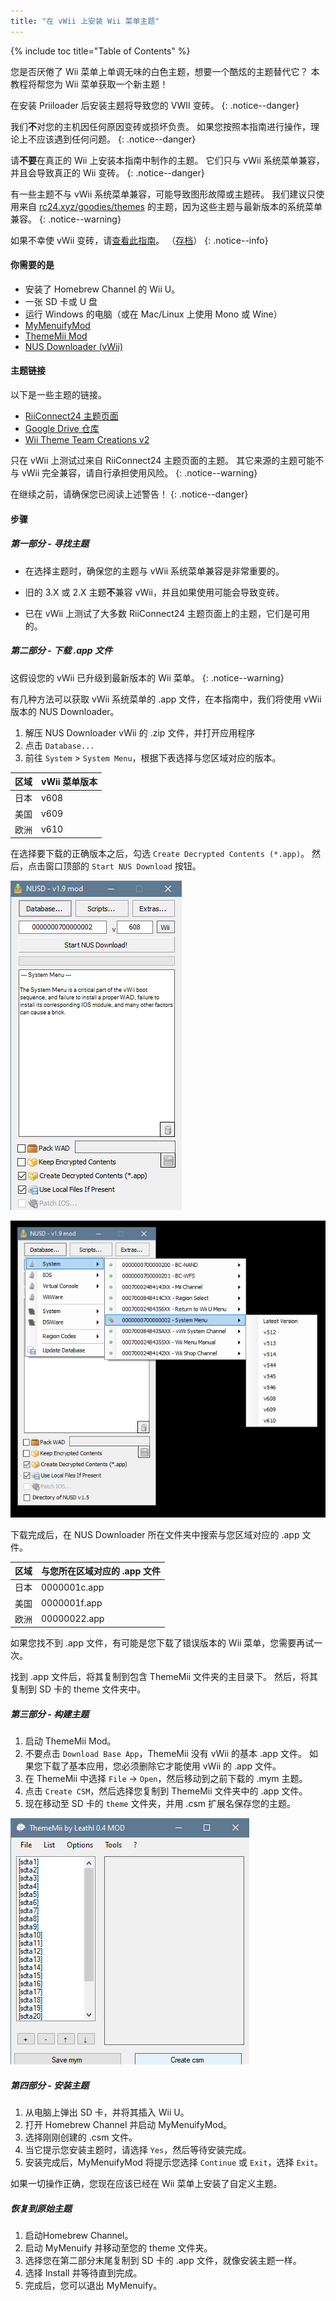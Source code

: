 ```yaml
---
title: "在 vWii 上安装 Wii 菜单主题"
---
```


{% include toc title="Table of Contents" %}

您是否厌倦了 Wii 菜单上单调无味的白色主题，想要一个酷炫的主题替代它？ 本教程将帮您为 Wii 菜单获取一个新主题！

在安装 Priiloader 后安装主题将导致您的 VWII 变砖。
{: .notice--danger}

我们**不**对您的主机因任何原因变砖或损坏负责。 如果您按照本指南进行操作，理论上不应该遇到任何问题。
{: .notice--danger}

请**不要**在真正的 Wii 上安装本指南中制作的主题。 它们只与 vWii 系统菜单兼容，并且会导致真正的 Wii 变砖。
{: .notice--danger}

有一些主题不与 vWii 系统菜单兼容，可能导致图形故障或主题砖。 我们建议只使用来自 [rc24.xyz/goodies/themes](https://rc24.xyz/goodies/themes/) 的主题，因为这些主题与最新版本的系统菜单兼容。
{: .notice--warning}

如果不幸使 vWii 变砖，请[查看此指南](https://gbatemp.net/threads/guide-vwii-unbrick-guide-by-garyodernichts.528329)。 （[存档](https://web.archive.org/web/20200213194233/https://gbatemp.net/threads/guide-vwii-unbrick-guide-by-garyodernichts.528329/)）
{: .notice--info}

#### 你需要的是

* 安装了 Homebrew Channel 的 Wii U。
* 一张 SD 卡或 U 盘
* 运行 Windows 的电脑（或在 Mac/Linux 上使用 Mono 或 Wine）
* [MyMenuifyMod](https://hbb1.oscwii.org/hbb/MyMenuifyMod/MyMenuifyMod.zip)
* [ThemeMii Mod](/assets/files/New_ThemeMii_MOD.zip)
* [NUS Downloader (vWii)](/assets/files/NUSDownloader-vwii.zip)

#### 主题链接

以下是一些主题的链接。

* [RiiConnect24 主题页面](https://rc24.xyz/goodies/themes/)
* [Google Drive 仓库](https://drive.google.com/drive/folders/19tyeVQ--bJ0ZUTNg5yvAGvc3G4-euEpm?usp=sharing)
* [Wii Theme Team Creations v2](https://gbatemp.net/threads/wii-theme-team-creations-v2.336596/)

只在 vWii 上测试过来自 RiiConnect24 主题页面的主题。 其它来源的主题可能不与 vWii 完全兼容，请自行承担使用风险。
{: .notice--warning}

在继续之前，请确保您已阅读上述警告！
{: .notice--danger}

#### 步骤

##### 第一部分 - 寻找主题

* 在选择主题时，确保您的主题与 vWii 系统菜单兼容是非常重要的。

* 旧的 3.X 或 2.X 主题**不**兼容 vWii，并且如果使用可能会导致变砖。

* 已在 vWii 上测试了大多数 RiiConnect24 主题页面上的主题，它们是可用的。

##### 第二部分 - 下载 .app 文件

这假设您的 vWii 已升级到最新版本的 Wii 菜单。
{: .notice--warning}

有几种方法可以获取 vWii 系统菜单的 .app 文件，在本指南中，我们将使用 vWii 版本的 NUS Downloader。

1. 解压 NUS Downloader vWii 的 .zip 文件，并打开应用程序
2. 点击 `Database...`
3. 前往 `System` > `System Menu`，根据下表选择与您区域对应的版本。

| 区域 | vWii 菜单版本 |
| -- | --------- |
| 日本 | v608      |
| 美国 | v609      |
| 欧洲 | v610      |

在选择要下载的正确版本之后，勾选 `Create Decrypted Contents (*.app)`。 然后，点击窗口顶部的 `Start NUS Download` 按钮。

![NUS Downloader 的 database 菜单。](/images/Themes-vWii/NUSD-vWii_preview-database.png)

![未打开 database 菜单的 NUS downloader 主菜单。](/images/Themes-vWii/NUSD-vWii_sysmenu-versions.png)

下载完成后，在 NUS Downloader 所在文件夹中搜索与您区域对应的 .app 文件。

| 区域 | 与您所在区域对应的 .app 文件 |
| -- | ----------------- |
| 日本 | 0000001c.app      |
| 美国 | 0000001f.app      |
| 欧洲 | 00000022.app      |

如果您找不到 .app 文件，有可能是您下载了错误版本的 Wii 菜单，您需要再试一次。

找到 .app 文件后，将其复制到包含 ThemeMii 文件夹的主目录下。 然后，将其复制到 SD 卡的 theme 文件夹中。

##### 第三部分 - 构建主题

1. 启动 ThemeMii Mod。
2. 不要点击 `Download Base App`，ThemeMii 没有 vWii 的基本 .app 文件。 如果您下载了基本应用，您必须删除它才能使用 vWii 的 .app 文件。
3. 在 ThemeMii 中选择 `File` -> `Open`，然后移动到之前下载的 .mym 主题。
4. 点击 `Create CSM`，然后选择您复制到 ThemeMii 文件夹中的 .app 文件。
5. 现在移动至 SD 卡的 `theme` 文件夹，并用 .csm 扩展名保存您的主题。

![ThemeMii 菜单](/images/Themes-vWii/ThemeMii-Mod-Preview_vWii.png)

##### 第四部分 - 安装主题

1. 从电脑上弹出 SD 卡，并将其插入 Wii U。
2. 打开 Homebrew Channel 并启动 MyMenuifyMod。
3. 选择刚刚创建的 .csm 文件。
4. 当它提示您安装主题时，请选择 `Yes`，然后等待安装完成。
5. 安装完成后，MyMenuifyMod 将提示您选择 `Continue` 或 `Exit`，选择 `Exit`。

如果一切操作正确，您现在应该已经在 Wii 菜单上安装了自定义主题。

##### 恢复到原始主题

1. 启动Homebrew Channel。
2. 启动 MyMenuify 并移动至您的 theme 文件夹。
3. 选择您在第二部分末尾复制到 SD 卡的 .app 文件，就像安装主题一样。
4. 选择 Install 并等待直到完成。
5. 完成后，您可以退出 MyMenuify。
